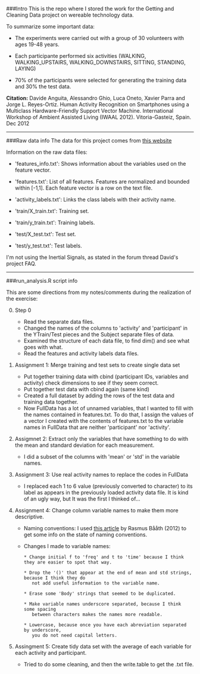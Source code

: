 ###Intro
This is the repo where I stored the work for the Getting and Cleaning Data project on 
wereable technology data.

To summarize some important data:

* The experiments were carried out with a group of 30 volunteers with ages 19-48 years.

* Each participante performed six activities (WALKING, WALKING_UPSTAIRS, WALKING_DOWNSTAIRS, SITTING, STANDING, LAYING)

* 70% of the participants were selected for generating the training data and 30% the test data.

__Citation:__ Davide Anguita, Alessandro Ghio, Luca Oneto, Xavier Parra and Jorge L. Reyes-Ortiz. Human Activity Recognition on Smartphones using a Multiclass Hardware-Friendly Support Vector Machine. International Workshop of Ambient Assisted Living (IWAAL 2012). Vitoria-Gasteiz, Spain. Dec 2012

---

###Raw data info
The data for this project comes from [this website](http://archive.ics.uci.edu/ml/datasets/Human+Activity+Recognition+Using+Smartphones)

Information on the raw data files:

* 'features_info.txt': Shows information about the variables used on the feature vector.

* 'features.txt': List of all features. Features are normalized and bounded within [-1,1].   Each feature vector is a row on the text file.

* 'activity_labels.txt': Links the class labels with their activity name.

* 'train/X_train.txt': Training set.

* 'train/y_train.txt': Training labels.

* 'test/X_test.txt': Test set.

* 'test/y_test.txt': Test labels.

I'm not using the Inertial Signals, as stated in the forum thread David's project FAQ.

---

###run_analysis.R script info

This are some directions from my notes/comments during the realization of the exercise:

0. Step 0 
      * Read the separate data files.
      * Changed the names of the columns to 'activity' and 'participant' in the YTrain/Test
            pieces and the Subject separate files of data.
      * Examined the structure of each data file, to find dim() and see what goes
            with what.
      * Read the features and activity labels data files.
      

1. Assignment 1: Merge training and test sets to create single data set
      * Put together training data with cbind (participant IDs, variables and activity)
            check dimensions to see if they seem correct.
      * Put together test data with cbind again (same kind)
      * Created a full dataset by adding the rows of the test data and training data together.
      * Now FullData has a lot of unnamed variables, that I wanted to fill with the names contained in features.txt. To do that, I assign the values of a vector I created with the
      contents of features.txt to the variable names in FullData that are neither 'participant' nor 'activity'.
      
      
2. Assigmnet 2: Extract only the variables that have something to do with the mean and
      standard deviation for each measurement.
      * I did a subset of the columns with 'mean' or 'std' in the variable names.

3. Assignment 3: Use real activity names to replace the codes in FullData
      * I replaced each 1 to 6 value (previously converted to character) to its label as appears in the previously loaded activity data file. It is kind of an ugly way, but
      It was the first I thinked of...


4. Assignment 4: Change column variable names to make them more descriptive.
      * Naming conventions: I used [this article](http://www.lunduniversity.lu.se/lup/publication/3492317) by Rasmus Bååth (2012) to get some info on the state of naming conventions.
      
      * Changes I made to variable names:

            * Change initial f to 'freq' and t to 'time' because I think they are easier to spot that way.
            
            * Drop the '()' that appear at the end of mean and std strings, because I think they do 
               not add useful information to the variable name.
            
            * Erase some 'Body' strings that seemed to be duplicated. 
            
            * Make variable names underscore separated, because I think some spacing
               between characters makes the names more readable.

            * Lowercase, because once you have each abreviation separated by underscore,
               you do not need capital letters.

5. Assingment 5: Create tidy data set with the average of each variable for each activity and participant.
      * Tried to do some cleaning, and then the write.table to get the .txt file.
